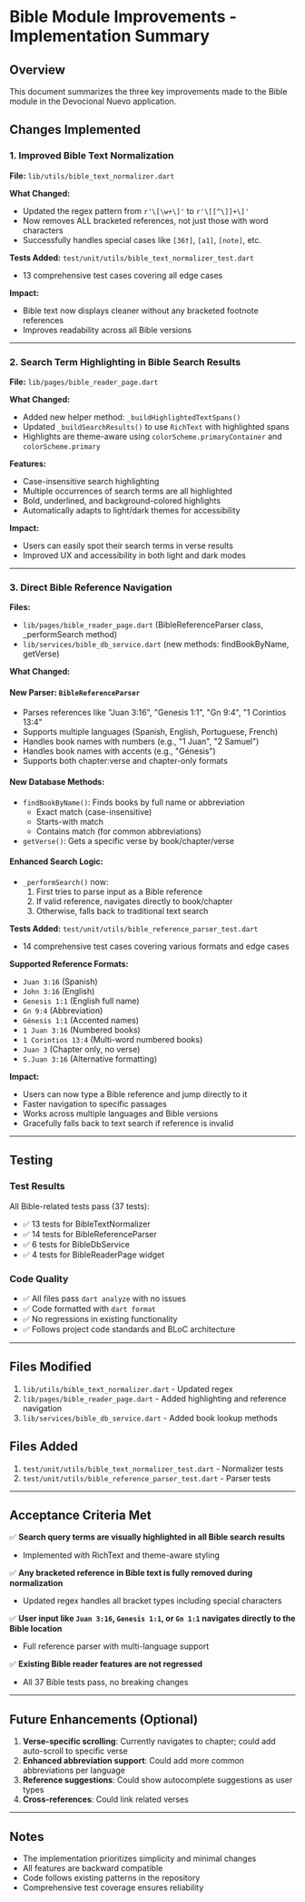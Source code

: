 # Bible Module Improvements - Implementation Summary

## Overview
This document summarizes the three key improvements made to the Bible module in the Devocional Nuevo application.

## Changes Implemented

### 1. Improved Bible Text Normalization
**File:** `lib/utils/bible_text_normalizer.dart`

**What Changed:**
- Updated the regex pattern from `r'\[\w+\]'` to `r'\[[^\]]+\]'`
- Now removes ALL bracketed references, not just those with word characters
- Successfully handles special cases like `[36†]`, `[a1]`, `[note]`, etc.

**Tests Added:** `test/unit/utils/bible_text_normalizer_test.dart`
- 13 comprehensive test cases covering all edge cases

**Impact:**
- Bible text now displays cleaner without any bracketed footnote references
- Improves readability across all Bible versions

---

### 2. Search Term Highlighting in Bible Search Results
**File:** `lib/pages/bible_reader_page.dart`

**What Changed:**
- Added new helper method: `_buildHighlightedTextSpans()`
- Updated `_buildSearchResults()` to use `RichText` with highlighted spans
- Highlights are theme-aware using `colorScheme.primaryContainer` and `colorScheme.primary`

**Features:**
- Case-insensitive search highlighting
- Multiple occurrences of search terms are all highlighted
- Bold, underlined, and background-colored highlights
- Automatically adapts to light/dark themes for accessibility

**Impact:**
- Users can easily spot their search terms in verse results
- Improved UX and accessibility in both light and dark modes

---

### 3. Direct Bible Reference Navigation
**Files:** 
- `lib/pages/bible_reader_page.dart` (BibleReferenceParser class, _performSearch method)
- `lib/services/bible_db_service.dart` (new methods: findBookByName, getVerse)

**What Changed:**

#### New Parser: `BibleReferenceParser`
- Parses references like "Juan 3:16", "Genesis 1:1", "Gn 9:4", "1 Corintios 13:4"
- Supports multiple languages (Spanish, English, Portuguese, French)
- Handles book names with numbers (e.g., "1 Juan", "2 Samuel")
- Handles book names with accents (e.g., "Génesis")
- Supports both chapter:verse and chapter-only formats

#### New Database Methods:
- `findBookByName()`: Finds books by full name or abbreviation
  - Exact match (case-insensitive)
  - Starts-with match
  - Contains match (for common abbreviations)
- `getVerse()`: Gets a specific verse by book/chapter/verse

#### Enhanced Search Logic:
- `_performSearch()` now:
  1. First tries to parse input as a Bible reference
  2. If valid reference, navigates directly to book/chapter
  3. Otherwise, falls back to traditional text search

**Tests Added:** `test/unit/utils/bible_reference_parser_test.dart`
- 14 comprehensive test cases covering various formats and edge cases

**Supported Reference Formats:**
- `Juan 3:16` (Spanish)
- `John 3:16` (English)
- `Genesis 1:1` (English full name)
- `Gn 9:4` (Abbreviation)
- `Génesis 1:1` (Accented names)
- `1 Juan 3:16` (Numbered books)
- `1 Corintios 13:4` (Multi-word numbered books)
- `Juan 3` (Chapter only, no verse)
- `S.Juan 3:16` (Alternative formatting)

**Impact:**
- Users can now type a Bible reference and jump directly to it
- Faster navigation to specific passages
- Works across multiple languages and Bible versions
- Gracefully falls back to text search if reference is invalid

---

## Testing

### Test Results
All Bible-related tests pass (37 tests):
- ✅ 13 tests for BibleTextNormalizer
- ✅ 14 tests for BibleReferenceParser
- ✅ 6 tests for BibleDbService
- ✅ 4 tests for BibleReaderPage widget

### Code Quality
- ✅ All files pass `dart analyze` with no issues
- ✅ Code formatted with `dart format`
- ✅ No regressions in existing functionality
- ✅ Follows project code standards and BLoC architecture

---

## Files Modified

1. `lib/utils/bible_text_normalizer.dart` - Updated regex
2. `lib/pages/bible_reader_page.dart` - Added highlighting and reference navigation
3. `lib/services/bible_db_service.dart` - Added book lookup methods

## Files Added

1. `test/unit/utils/bible_text_normalizer_test.dart` - Normalizer tests
2. `test/unit/utils/bible_reference_parser_test.dart` - Parser tests

---

## Acceptance Criteria Met

✅ **Search query terms are visually highlighted in all Bible search results**
- Implemented with RichText and theme-aware styling

✅ **Any bracketed reference in Bible text is fully removed during normalization**
- Updated regex handles all bracket types including special characters

✅ **User input like `Juan 3:16`, `Genesis 1:1`, or `Gn 1:1` navigates directly to the Bible location**
- Full reference parser with multi-language support

✅ **Existing Bible reader features are not regressed**
- All 37 Bible tests pass, no breaking changes

---

## Future Enhancements (Optional)

1. **Verse-specific scrolling**: Currently navigates to chapter; could add auto-scroll to specific verse
2. **Enhanced abbreviation support**: Could add more common abbreviations per language
3. **Reference suggestions**: Could show autocomplete suggestions as user types
4. **Cross-references**: Could link related verses

---

## Notes

- The implementation prioritizes simplicity and minimal changes
- All features are backward compatible
- Code follows existing patterns in the repository
- Comprehensive test coverage ensures reliability
